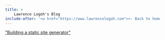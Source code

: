 ```yaml
---
title: > 
    Lawrence Logoh's Blog
include-after: '<a href="https://www.lawrencelogoh.com"><- Back to home</a>'
---
```

["Building a static site generator"](https://www.lawrencelogoh.com/blog/2022-05-05-building-a-ssg.html)

